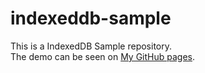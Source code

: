 # indexeddb-sample

This is a IndexedDB Sample repository.  
The demo can be seen on [My GitHub pages](https://kenwoo9y.github.io/indexeddb-sample/).
